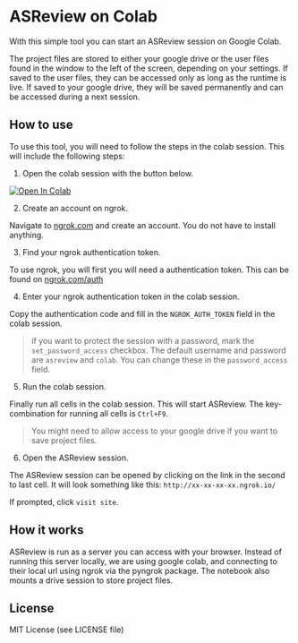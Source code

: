 # ASReview on Colab

With this simple tool you can start an ASReview session on Google Colab.

The project files are stored to either your google drive or the user files found
in the window to the left of the screen, depending on your settings. If saved to
the user files, they can be accessed only as long as the runtime is live. If
saved to your google drive, they will be saved permanently and can be accessed
during a next session.

## How to use

To use this tool, you will need to follow the steps in the colab session. This
will include the following steps:

1. Open the colab session with the button below.

[![Open In Colab](https://colab.research.google.com/assets/colab-badge.svg)](https://colab.research.google.com/github/JTeijema/ASReview-Google-Colab/blob/main/ASReview_in_colab.ipynb)

2. Create an account on ngrok.

Navigate to [ngrok.com](https://ngrok.com/) and create an account. You do not
have to install anything.

3. Find your ngrok authentication token.

To use ngrok, you will first you will need a authentication token. This can be
found on [ngrok.com/auth](https://dashboard.ngrok.com/auth)

4. Enter your ngrok authentication token in the colab session.

Copy the authentication code and fill in the `NGROK_AUTH_TOKEN` field in the
colab session.

> if you want to protect the session with a password, mark the
> `set_password_access` checkbox. The default username and password are
> `asreview` and `colab`. You can change these in the `password_access` field.

5. Run the colab session.

Finally run all cells in the colab session. This will start ASReview. The
key-combination for running all cells is `Ctrl+F9`.

> You might need to allow access to your google drive if you want to save
project files.

6. Open the ASReview session.

The ASReview session can be opened by clicking on the link in the second to
last cell. It will look something like this:
`http://xx-xx-xx-xx.ngrok.io/`

If prompted, click `visit site`.

## How it works

ASReview is run as a server you can access with your browser. Instead of running
this server locally, we are using google colab, and connecting to their local
url using ngrok via the pyngrok package. The notebook also mounts a drive session to store
project files.

## License

MIT License (see LICENSE file)

